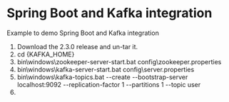 # Spring Boot and Kafka integration
Example to demo Spring Boot and Kafka integration

1. Download the 2.3.0 release and un-tar it. 
2. cd {KAFKA_HOME} 
3. bin\windows\zookeeper-server-start.bat config\zookeeper.properties
4. bin\windows\kafka-server-start.bat config\server.properties
5. bin\windows\kafka-topics.bat --create --bootstrap-server localhost:9092 --replication-factor 1 --partitions 1 --topic user
6. 